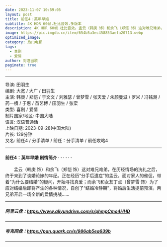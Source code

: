 ```yaml
---
date: 2023-11-07 10:59:05
layout: post
title: 前任4：英年早婚
subtitle: 4K HDR 60帧.杜比音效.多版本
description: 4K HDR 60帧.杜比音效。孟云（韩庚 饰）和余飞（郑恺 饰）这对难兄难弟，在历经情场的洗礼之后，终于来到了谈婚论嫁的年纪。正在经历“分手后遗症”的孟云，面对家人的催促，带着“为什么要结婚”的疑问，开始寻找真爱；而余飞和女友丁点（曾梦雪 饰）为了应对结婚后即将产生的各种情况...
image: https://pic.imgdb.cn/item/654b5a3ec458853aefa20713.webp
optimized_image: 
category: 热门电影
tags:
  - 喜剧
  - 爱情
author: 对酒当歌
paginate: true
---
```


---

导演: 田羽生  
编剧: 大宽 / 大广 / 田羽生  
主演: 韩庚 / 郑恺 / 于文文 / 刘雅瑟 / 曾梦雪 / 张天爱 / 朱颜曼滋 / 罗米 / 冯铭潮 / 药一樍 / 于惠 / 苗艺博 / 田羽生 / 张栾  
类型: 喜剧 / 爱情  
制片国家/地区: 中国大陆  
语言: 汉语普通话  
上映日期: 2023-09-28(中国大陆)  
片长: 129分钟  
又名: 前任4 / 分手清单 / 前任：分手清单 / 前任攻略4  

---

#### 前任4：英年早婚 剧情简介 · · · · · ·

　　孟云（韩庚 饰）和余飞（郑恺 饰）这对难兄难弟，在历经情场的洗礼之后，终于来到了谈婚论嫁的年纪。正在经历“分手后遗症”的孟云，面对家人的催促，带着“为什么要结婚”的疑问，开始寻找真爱；而余飞和女友丁点（曾梦雪 饰）为了应对结婚后即将产生的各种情况，自创了“结婚冷静期”，将婚后生活提前预演。两兄弟开启一场全新的爱情挑战……

---

##### 阿里云盘：<https://www.aliyundrive.com/s/phmpCmo4HHD>

---

##### 夸克网盘：<https://pan.quark.cn/s/986ab5ea639b>

---
